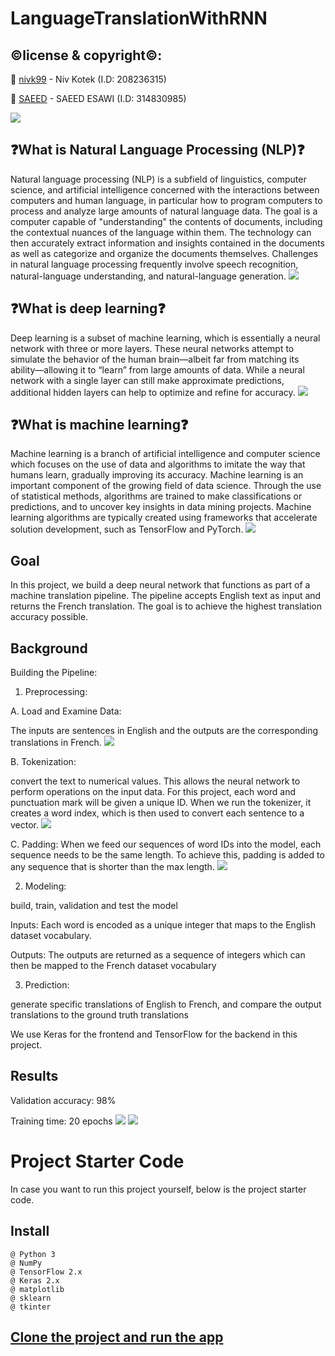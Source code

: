 # LanguageTranslationWithRNN

## ©️license & copyright©️:

📧 [nivk99](https://github.com/nivk99) -  Niv Kotek (I.D: 208236315)


📧 [SAEED]() - SAEED ESAWI (I.D: 314830985)

![](https://github.com/tommytracey/AIND-Capstone/blob/master/images/translation.gif)


## ❓What is Natural Language Processing (NLP)❓
Natural language processing (NLP) is a subfield of linguistics, computer science, and artificial intelligence concerned with the interactions between computers and human language, in particular how to program computers to process and analyze large amounts of natural language data. The goal is a computer capable of "understanding" the contents of documents, including the contextual nuances of the language within them. The technology can then accurately extract information and insights contained in the documents as well as categorize and organize the documents themselves.
Challenges in natural language processing frequently involve speech recognition, natural-language understanding, and natural-language generation.
![](https://www.asksid.ai/wp-content/uploads/2021/02/an-introduction-to-natural-language-processing-with-python-for-seos-5f3519eeb8368.png)

## ❓What is deep learning❓
Deep learning is a subset of machine learning, which is essentially a neural network with three or more layers. These neural networks attempt to simulate the behavior of the human brain—albeit far from matching its ability—allowing it to “learn” from large amounts of data. While a neural network with a single layer can still make approximate predictions, additional hidden layers can help to optimize and refine for accuracy.
![](https://cdn.educba.com/academy/wp-content/uploads/2020/01/Deep-Learning.jpg)


## ❓What is machine learning❓
Machine learning is a branch of artificial intelligence  and computer science which focuses on the use of data and algorithms to imitate the way that humans learn, gradually improving its accuracy.
Machine learning is an important component of the growing field of data science. Through the use of statistical methods, algorithms are trained to make classifications or predictions, and to uncover key insights in data mining projects. 
Machine learning algorithms are typically created using frameworks that accelerate solution development, such as TensorFlow and PyTorch.
![](https://miro.medium.com/max/1400/1*cG6U1qstYDijh9bPL42e-Q.jpeg)

## Goal
In this project, we build a deep neural network that functions as part of a machine translation pipeline. The pipeline accepts English text as input and returns the French translation. The goal is to achieve the highest translation accuracy possible.

## Background

Building the Pipeline:

1. Preprocessing:

A. Load and Examine Data:

The inputs are sentences in English and  the outputs are the corresponding translations in French.
![](https://github.com/tommytracey/AIND-Capstone/blob/master/images/training-sample.png)

B. Tokenization:

 convert the text to numerical values. This allows the neural network to perform operations on the input data. For this project, each word and punctuation mark will be given a unique ID.
When we run the tokenizer, it creates a word index, which is then used to convert each sentence to a vector.
![](https://github.com/tommytracey/AIND-Capstone/blob/master/images/tokenizer.png)

C. Padding:
When we feed our sequences of word IDs into the model, each sequence needs to be the same length. To achieve this, padding is added to any sequence that is shorter than the max length.
![](https://github.com/tommytracey/AIND-Capstone/blob/master/images/padding.png)

2. Modeling:

build, train, validation and test the model

Inputs: Each word is encoded as a unique integer that maps to the English dataset vocabulary.

Outputs: The outputs are returned as a sequence of integers which can then be mapped to the French dataset vocabulary

3. Prediction: 

generate specific translations of English to French, and compare the output translations to the ground truth translations


We use Keras for the frontend and TensorFlow for the backend in this project.





## Results
Validation accuracy: 98%

Training time: 20 epochs
![](https://github.com/nivk99/LanguageTranslationWithRNN/blob/main/images/Results.jpg)
![](https://github.com/nivk99/LanguageTranslationWithRNN/blob/main/images/Results_2.jpg)

# Project Starter Code
In case you want to run this project yourself, below is the project starter code.

## Install
    @ Python 3
    @ NumPy
    @ TensorFlow 2.x
    @ Keras 2.x
    @ matplotlib
    @ sklearn
    @ tkinter

## [Clone the project and run the app](https://github.com/nivk99/LanguageTranslationWithRNN.git)




